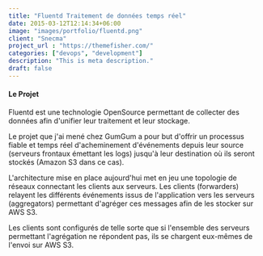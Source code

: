 ```yaml
---
title: "Fluentd Traitement de données temps réel"
date: 2015-03-12T12:14:34+06:00
image: "images/portfolio/fluentd.png"
client: "Snecma"
project_url : "https://themefisher.com/"
categories: ["devops", "development"]
description: "This is meta description."
draft: false
---
```


#### Le Projet


Fluentd est une technologie OpenSource permettant de collecter des données afin d'unifier leur traitement et leur stockage.

Le projet que j'ai mené chez GumGum a pour but d'offrir un processus fiable et temps réel d'acheminement d'événements depuis leur source (serveurs frontaux émettant les logs) jusqu'à leur destination où ils seront stockés (Amazon S3 dans ce cas).

L'architecture mise en place aujourd'hui met en jeu une topologie de réseaux connectant les clients aux serveurs. Les clients (forwarders) relayent les différents événements issus de l'application vers les serveurs (aggregators) permettant d'agréger ces messages afin de les stocker sur AWS S3.

Les clients sont configurés de telle sorte que si l'ensemble des serveurs permettant l'agrégation ne répondent pas, ils se chargent eux-mêmes de l'envoi sur AWS S3.

